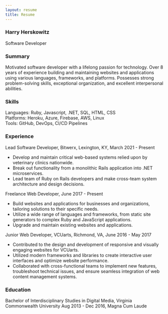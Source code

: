 ```yaml
---
layout: resume
title: Resume
---
```


### Harry Herskowitz

Software Developer

### Summary
Motivated software developer with a lifelong passion for technology. Over 8 years of experience building and maintaining websites and applications using various languages, frameworks, and platforms. Possesses strong problem-solving skills, exceptional organization, and excellent interpersonal abilities.

### Skills 
Languages: Ruby, Javascript, .NET, SQL, HTML, CSS  
Platforms: Heroku, Azure, Firebase, AWS, Linux  
Tools: GitHub, DevOps, CI/CD Pipelines

### Experience 
Lead Software Developer, Bitwerx, Lexington, KY, March 2021 - Present
- Develop and maintain critical web-based systems relied upon by veterinary clinics nationwide.
- Break out functionality from a monolithic Rails application into .NET microservices.
- Lead team of Ruby on Rails developers and make cross-team system architecture and design decisions.

Freelance Web Developer, June 2017 - Present
- Build websites and applications for businesses and organizations, tailoring solutions to their specific needs.
- Utilize a wide range of languages and frameworks, from static site generators to complex Ruby and JavaScript applications.
- Upgrade and maintain existing websites and applications.

Junior Web Developer, VCUarts, Richmond, VA, June 2016 - May 2017
- Contributed to the design and development of responsive and visually engaging websites for VCUarts.
- Utilized modern frameworks and libraries to create interactive user interfaces and optimize website performance.
- Collaborated with cross-functional teams to implement new features, troubleshoot technical issues, and ensure seamless integration of web content management systems.

### Education
Bachelor of Interdisciplinary Studies in Digital Media, Virginia Commonwealth University
Aug 2013 - Dec 2016, Magna Cum Laude

